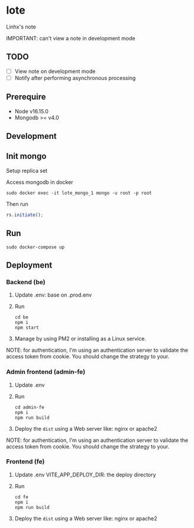 # lote

Linhx's note

IMPORTANT: can't view a note in development mode

## TODO

- [ ] View note on development mode
- [ ] Notify after performing asynchronous processing

## Prerequire

- Node v16.15.0
- Mongodb >= v4.0

## Development

## Init mongo

Setup replica set

Access mongodb in docker

```shell
sudo docker exec -it lote_mongo_1 mongo -u root -p root
```

Then run

```javascript
rs.initiate();
```

## Run

```shell
sudo docker-compose up
```

## Deployment

### Backend (be)

1. Update .env: base on .prod.env

2. Run

    ```shell
    cd be
    npm i
    npm start
    ```

3. Manage by using PM2 or installing as a Linux service.

NOTE: for authentication, I'm using an authentication server to validate the access token from cookie.
You should change the strategy to your.

### Admin frontend (admin-fe)

1. Update .env

2. Run

    ```shell
    cd admin-fe
    npm i
    npm run build
    ```

3. Deploy the `dist` using a Web server like: nginx or apache2

NOTE: for authentication, I'm using an authentication server to validate the access token from cookie.
You should change the strategy to your.

### Frontend (fe)

1. Update .env
    VITE_APP_DEPLOY_DIR: the deploy directory

2. Run

    ```shell
    cd fe
    npm i
    npm run build
    ```

3. Deploy the `dist` using a Web server like: nginx or apache2
